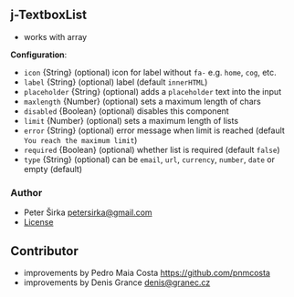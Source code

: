 ﻿## j-TextboxList

- works with array

__Configuration__:

- `icon` {String} (optional) icon for label without `fa-` e.g. `home`, `cog`, etc.
- `label` {String} (optional) label (default `innerHTML`)
- `placeholder` {String} (optional) adds a `placeholder` text into the input
- `maxlength` {Number} (optional) sets a maximum length of chars
- `disabled` {Boolean} (optional) disables this component
- `limit` {Number} (optional) sets a maximum length of lists
- `error` {String} (optional) error message when limit is reached (default `You reach the maximum limit`)
- `required` {Boolean} (optional) whether list is required (default `false`)
- `type` {String} (optional) can be `email`, `url`, `currency`, `number`, `date` or empty (default)

### Author

- Peter Širka <petersirka@gmail.com>
- [License](https://www.totaljs.com/license/)

## Contributor

- improvements by Pedro Maia Costa <https://github.com/pnmcosta>
- improvements by Denis Grance <denis@granec.cz>